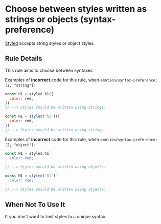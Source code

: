 # Choose between styles written as strings or objects (syntax-preference)

[Styled](https://emotion.sh/docs/styled) accepts string styles or object styles.

## Rule Details

This rule aims to choose between syntaxes.

Examples of **incorrect** code for this rule, when `emotion/syntax-preference: [2, "string"]`:

```js
const H1 = styled.h1({
  color: red,
})
// --> Styles should be written using strings.

const H1 = styled('h1')({
  color: red,
})
// --> Styles should be written using strings.
```

Examples of **incorrect** code for this rule, when `emotion/syntax-preference: [2, "object"]`:

```js
const H1 = styled.h1`
  color: red;
`
// --> Styles should be written using objects.

const H1 = styled('h1')`
  color: red;
`
// --> Styles should be written using objects.
```

## When Not To Use It

If you don't want to limit styles to a unique syntax.
